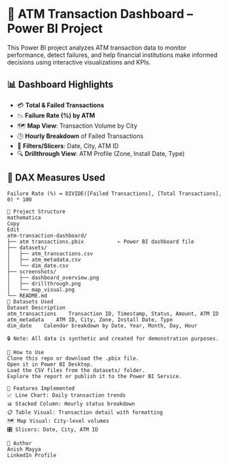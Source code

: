 # 🏧 ATM Transaction Dashboard – Power BI Project

This Power BI project analyzes ATM transaction data to monitor performance, detect failures, and help financial institutions make informed decisions using interactive visualizations and KPIs.

## 📊 Dashboard Highlights

- 💳 **Total & Failed Transactions**
- 📉 **Failure Rate (%) by ATM**
- 🗺️ **Map View**: Transaction Volume by City
- 🕒 **Hourly Breakdown** of Failed Transactions
- 📅 **Filters/Slicers**: Date, City, ATM ID
- 🔍 **Drillthrough View**: ATM Profile (Zone, Install Date, Type)

## 🧾 DAX Measures Used

```DAX
Failure Rate (%) = DIVIDE([Failed Transactions], [Total Transactions], 0) * 100

📁 Project Structure
mathematica
Copy
Edit
atm-transaction-dashboard/
├── atm transactions.pbix           ← Power BI dashboard file
├── datasets/
│   ├── atm_transactions.csv
│   ├── atm_metadata.csv
│   └── dim_date.csv
├── screenshots/
│   ├── dashboard_overview.png
│   ├── drillthrough.png
│   └── map_visual.png
└── README.md
📂 Datasets Used
Dataset	Description
atm_transactions	Transaction ID, Timestamp, Status, Amount, ATM ID
atm_metadata	ATM ID, City, Zone, Install Date, Type
dim_date	Calendar breakdown by Date, Year, Month, Day, Hour

🔒 Note: All data is synthetic and created for demonstration purposes.

🚀 How to Use
Clone this repo or download the .pbix file.
Open it in Power BI Desktop.
Load the CSV files from the datasets/ folder.
Explore the report or publish it to the Power BI Service.

🔁 Features Implemented
📈 Line Chart: Daily transaction trends
📊 Stacked Column: Hourly status breakdown
📋 Table Visual: Transaction detail with formatting
🗺️ Map Visual: City-level volumes
🎛️ Slicers: Date, City, ATM ID

👤 Author
Anish Mayya
LinkedIn Profile

